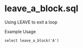 leave_a_block.sql
=================

Using LEAVE to exit a loop

Example Usage

`select leave_a_block('A')`
